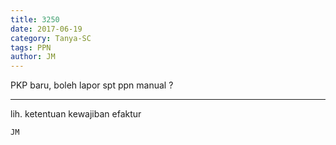 ```yaml
---
title: 3250
date: 2017-06-19
category: Tanya-SC
tags: PPN
author: JM
---
```


PKP baru, boleh lapor spt ppn manual ?

---

lih. ketentuan kewajiban efaktur

`JM`
